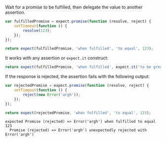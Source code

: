 Wait for a promise to be fulfilled, then delegate the value to another assertion.

```javascript
var fulfilledPromise = expect.promise(function (resolve, reject) {
    setTimeout(function () {
        resolve(123);
    });
});
```

```javascript
return expect(fulfilledPromise, 'when fulfilled', 'to equal', 123);
```

It works with any assertion or `expect.it` construct:

```javascript
return expect(fulfilledPromise, 'when fulfilled', expect.it('to be greater than', 100));
```

If the response is rejected, the assertion fails with the following output:

```javascript
var rejectedPromise = expect.promise(function (resolve, reject) {
    setTimeout(function () {
        reject(new Error('argh'));
    });
});

return expect(rejectedPromise, 'when fulfilled', 'to equal', 123);
```

```output
expected Promise (rejected) => Error('argh') when fulfilled to equal 123
  Promise (rejected) => Error('argh') unexpectedly rejected with Error('argh')
```
